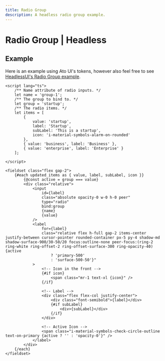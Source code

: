 ```yaml
---
title: Radio Group
description: A headless radio group example.
---
```


<script>
	import Usage from '../Usage.svelte';
    import RadioGroup from '$lib/components/radio-group/RadioGroup.svelte';

	let items = [
		{
			value: 'startup',
			label: 'Startup',
			// subLabel: 'This is a startup',
			icon: 'i-material-symbols-alarm-on-rounded'
		},
		{ value: 'business', label: 'Business' },
		{ value: 'enterprise', label: 'Enterprise' }
	];

    let group = 'startup';

	let activeIcon = 'i-material-symbols-check-circle-outline-rounded text-on-primary';
</script>

# Radio Group | Headless

## Example

<Usage padding="py-20">
    <RadioGroup {items} name="group-1" {activeIcon} bind:group />
</Usage>

Here is an example using Ato UI's tokens, however also feel free to see [HeadlessUI's Radio Group example](https://captaincodeman.github.io/svelte-headlessui/radio-group/).

```svelte
<script lang="ts">
	/** Name attribute of radio inputs. */
	let name = 'group-1';
	/** The group to bind to. */
	let group = 'startup';
	/** The radio items. */
	let items = [
        {
			value: 'startup',
			label: 'Startup',
			subLabel: 'This is a startup',
			icon: 'i-material-symbols-alarm-on-rounded'
		},
		{ value: 'business', label: 'Business' },
		{ value: 'enterprise', label: 'Enterprise' }
    ];

</script>

<fieldset class="flex gap-2">
	{#each updated_items as { value, label, subLabel, icon }}
		{@const active = group === value}
		<div class="relative">
			<input
				id={label}
				class="absolute opacity-0 w-0 h-0 peer"
				type="radio"
				bind:group
				{name}
				{value}
			/>
			<label
				for={label}
				class="relative flex h-full gap-2 items-center justify-between cursor-pointer rounded-container px-5 py-4 shadow-md shadow-surface-900/30-50/20 focus:outline-none peer-focus:(ring-2 ring-white ring-offset-2 ring-offset-surface-300 ring-opacity-40) {active
					? 'primary-500'
					: 'surface-500-50'}"
			>
                <!-- Icon in the front -->
				{#if icon}
					<span class="mr-1 text-xl {icon}" />
				{/if}

                <!-- Label -->
				<div class="flex flex-col justify-center">
					<div class="font-semibold">{label}</div>
					{#if subLabel}
						<div>{subLabel}</div>
					{/if}
				</div>

                <!-- Active Icon -->
                <span class="i-material-symbols-check-circle-outline text-on-primary {active ? '' : 'opacity-0'}" />
			</label>
		</div>
	{/each}
</fieldset>
```
